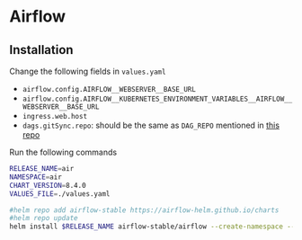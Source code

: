 # Airflow

## Installation 

Change the following fields in `values.yaml`
- `airflow.config.AIRFLOW__WEBSERVER__BASE_URL`
- `airflow.config.AIRFLOW__KUBERNETES_ENVIRONMENT_VARIABLES__AIRFLOW__WEBSERVER__BASE_URL`
- `ingress.web.host`
- `dags.gitSync.repo`: should be the same as `DAG_REPO` mentioned in [this repo](https://github.com/karname-interview/readme)

Run the following commands
```bash 
RELEASE_NAME=air 
NAMESPACE=air
CHART_VERSION=8.4.0
VALUES_FILE=./values.yaml

#helm repo add airflow-stable https://airflow-helm.github.io/charts
#helm repo update
helm install $RELEASE_NAME airflow-stable/airflow --create-namespace --namespace $NAMESPACE --version $CHART_VERSION --values $VALUES_FILE
```
